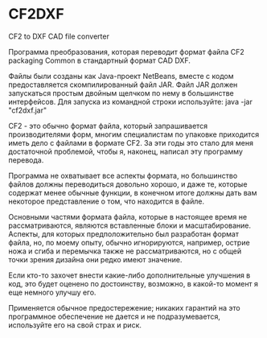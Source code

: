 # CF2DXF
CF2 to DXF CAD file converter

Программа преобразования, которая переводит формат файла CF2 packaging Common в стандартный формат CAD DXF.

Файлы были созданы как Java-проект NetBeans, вместе с кодом предоставляется скомпилированный файл JAR. Файл JAR должен запускаться простым двойным щелчком по нему в большинстве интерфейсов. Для запуска из командной строки используйте: java -jar "cf2dxf.jar" 

CF2 - это обычно формат файла, который запрашивается производителями форм, многим специалистам по упаковке приходится иметь дело с файлами в формате CF2. За эти годы это стало для меня достаточной проблемой, чтобы я, наконец, написал эту программу перевода.

Программа не охватывает все аспекты формата, но большинство файлов должны переводиться довольно хорошо, и даже те, которые содержат менее обычные функции, в конечном итоге должны дать вам некоторое представление о том, что находится в файле. 

Основными частями формата файла, которые в настоящее время не рассматриваются, являются вставленные блоки и масштабирование. Аспекты, для которых предположительно был разработан формат файла, но, по моему опыту, обычно игнорируются, например, острие ножа и сгиба и перемычка также не рассматриваются, но с общей точки зрения дизайна они редко имеют значение. 

Если кто-то захочет внести какие-либо дополнительные улучшения в код, это будет оценено по достоинству, возможно, в какой-то момент я еще немного улучшу его.

Применяется обычное предостережение; никаких гарантий на это программное обеспечение не дается и не подразумевается, используйте его на свой страх и риск.

